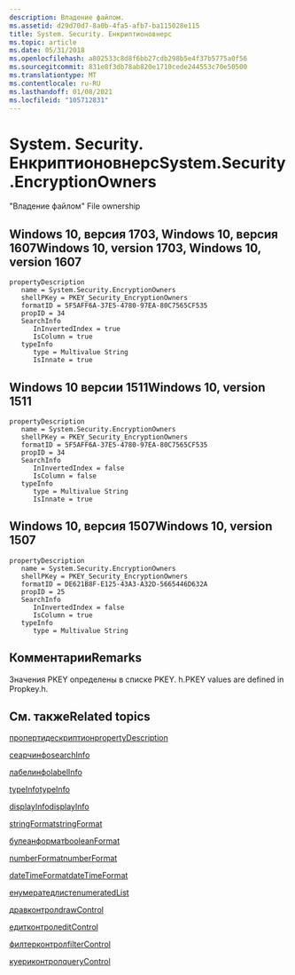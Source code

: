 ```yaml
---
description: Владение файлом.
ms.assetid: d29d70d7-8a0b-4fa5-afb7-ba115028e115
title: System. Security. Енкриптионовнерс
ms.topic: article
ms.date: 05/31/2018
ms.openlocfilehash: a802533c8d8f6bb27cdb298b5e4f37b5775a0f56
ms.sourcegitcommit: 831e8f3db78ab820e1710cede244553c70e50500
ms.translationtype: MT
ms.contentlocale: ru-RU
ms.lasthandoff: 01/08/2021
ms.locfileid: "105712831"
---
```

# <a name="systemsecurityencryptionowners"></a><span data-ttu-id="a76d3-103">System. Security. Енкриптионовнерс</span><span class="sxs-lookup"><span data-stu-id="a76d3-103">System.Security.EncryptionOwners</span></span>

<span data-ttu-id="a76d3-104">"Владение файлом" </span><span class="sxs-lookup"><span data-stu-id="a76d3-104">File ownership</span></span>

## <a name="windows-10-version-1703-windows-10-version-1607"></a><span data-ttu-id="a76d3-105">Windows 10, версия 1703, Windows 10, версия 1607</span><span class="sxs-lookup"><span data-stu-id="a76d3-105">Windows 10, version 1703, Windows 10, version 1607</span></span>

```
propertyDescription
   name = System.Security.EncryptionOwners
   shellPKey = PKEY_Security_EncryptionOwners
   formatID = 5F5AFF6A-37E5-4780-97EA-80C7565CF535
   propID = 34
   SearchInfo
      InInvertedIndex = true
      IsColumn = true
   typeInfo
      type = Multivalue String
      IsInnate = true
```

## <a name="windows-10-version-1511"></a><span data-ttu-id="a76d3-106">Windows 10 версии 1511</span><span class="sxs-lookup"><span data-stu-id="a76d3-106">Windows 10, version 1511</span></span>

```
propertyDescription
   name = System.Security.EncryptionOwners
   shellPKey = PKEY_Security_EncryptionOwners
   formatID = 5F5AFF6A-37E5-4780-97EA-80C7565CF535
   propID = 34
   SearchInfo
      InInvertedIndex = false
      IsColumn = false
   typeInfo
      type = Multivalue String
      IsInnate = true
```

## <a name="windows-10-version-1507"></a><span data-ttu-id="a76d3-107">Windows 10, версия 1507</span><span class="sxs-lookup"><span data-stu-id="a76d3-107">Windows 10, version 1507</span></span>

```
propertyDescription
   name = System.Security.EncryptionOwners
   shellPKey = PKEY_Security_EncryptionOwners
   formatID = DE621B8F-E125-43A3-A32D-5665446D632A
   propID = 25
   SearchInfo
      InInvertedIndex = false
      IsColumn = true
   typeInfo
      type = Multivalue String
```

## <a name="remarks"></a><span data-ttu-id="a76d3-108">Комментарии</span><span class="sxs-lookup"><span data-stu-id="a76d3-108">Remarks</span></span>

<span data-ttu-id="a76d3-109">Значения PKEY определены в списке PKEY. h.</span><span class="sxs-lookup"><span data-stu-id="a76d3-109">PKEY values are defined in Propkey.h.</span></span>

## <a name="related-topics"></a><span data-ttu-id="a76d3-110">См. также</span><span class="sxs-lookup"><span data-stu-id="a76d3-110">Related topics</span></span>

<dl> <dt>

[<span data-ttu-id="a76d3-111">пропертидескриптион</span><span class="sxs-lookup"><span data-stu-id="a76d3-111">propertyDescription</span></span>](./propdesc-schema-propertydescription.md)
</dt> <dt>

[<span data-ttu-id="a76d3-112">сеарчинфо</span><span class="sxs-lookup"><span data-stu-id="a76d3-112">searchInfo</span></span>](./propdesc-schema-searchinfo.md)
</dt> <dt>

[<span data-ttu-id="a76d3-113">лабелинфо</span><span class="sxs-lookup"><span data-stu-id="a76d3-113">labelInfo</span></span>](./propdesc-schema-labelinfo.md)
</dt> <dt>

[<span data-ttu-id="a76d3-114">typeInfo</span><span class="sxs-lookup"><span data-stu-id="a76d3-114">typeInfo</span></span>](./propdesc-schema-typeinfo.md)
</dt> <dt>

[<span data-ttu-id="a76d3-115">displayInfo</span><span class="sxs-lookup"><span data-stu-id="a76d3-115">displayInfo</span></span>](./propdesc-schema-displayinfo.md)
</dt> <dt>

[<span data-ttu-id="a76d3-116">stringFormat</span><span class="sxs-lookup"><span data-stu-id="a76d3-116">stringFormat</span></span>](./propdesc-schema-stringformat.md)
</dt> <dt>

[<span data-ttu-id="a76d3-117">булеанформат</span><span class="sxs-lookup"><span data-stu-id="a76d3-117">booleanFormat</span></span>](./propdesc-schema-booleanformat.md)
</dt> <dt>

[<span data-ttu-id="a76d3-118">numberFormat</span><span class="sxs-lookup"><span data-stu-id="a76d3-118">numberFormat</span></span>](./propdesc-schema-numberformat.md)
</dt> <dt>

[<span data-ttu-id="a76d3-119">dateTimeFormat</span><span class="sxs-lookup"><span data-stu-id="a76d3-119">dateTimeFormat</span></span>](./propdesc-schema-datetimeformat.md)
</dt> <dt>

[<span data-ttu-id="a76d3-120">енумератедлист</span><span class="sxs-lookup"><span data-stu-id="a76d3-120">enumeratedList</span></span>](./propdesc-schema-enumeratedlist.md)
</dt> <dt>

[<span data-ttu-id="a76d3-121">дравконтрол</span><span class="sxs-lookup"><span data-stu-id="a76d3-121">drawControl</span></span>](./propdesc-schema-drawcontrol.md)
</dt> <dt>

[<span data-ttu-id="a76d3-122">едитконтрол</span><span class="sxs-lookup"><span data-stu-id="a76d3-122">editControl</span></span>](./propdesc-schema-editcontrol.md)
</dt> <dt>

[<span data-ttu-id="a76d3-123">филтерконтрол</span><span class="sxs-lookup"><span data-stu-id="a76d3-123">filterControl</span></span>](./propdesc-schema-filtercontrol.md)
</dt> <dt>

[<span data-ttu-id="a76d3-124">куериконтрол</span><span class="sxs-lookup"><span data-stu-id="a76d3-124">queryControl</span></span>](./propdesc-schema-querycontrol.md)
</dt> </dl>

 

 
